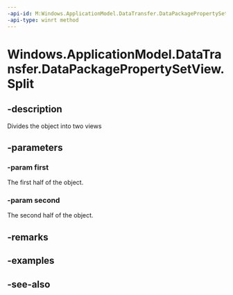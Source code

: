 ----api-id: M:Windows.ApplicationModel.DataTransfer.DataPackagePropertySetView.Split(Windows.Foundation.Collections.IMapView{System.String,System.Object}@,Windows.Foundation.Collections.IMapView{System.String,System.Object}@)
-api-type: winrt method
---<!-- Method syntaxpublic void Split(Windows.Foundation.Collections.IMapView<System.String, System.Object> first, Windows.Foundation.Collections.IMapView<System.String, System.Object> second)--># Windows.ApplicationModel.DataTransfer.DataPackagePropertySetView.Split## -descriptionDivides the object into two views## -parameters### -param firstThe first half of the object.### -param secondThe second half of the object.## -remarks## -examples## -see-also